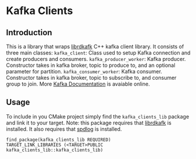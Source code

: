 # Kafka Clients
## Introduction 
This is a library that wraps [librdkafk](https://github.com/confluentinc/librdkafka) C++ kafka client library. It consists of three main classes: 
`kafka_client`: Class used to setup Kafka connection and create producers and consumers.
`kafka_producer_worker`: Kafka producer. Constructor takes in kafka broker, topic to produce to, and an optional parameter for partition.
`kafka_consumer_worker`: Kafka consumer. Constructor takes in kafka broker, topic to subscribe to, and consumer group to join.
More [Kafka Documentation](https://kafka.apache.org/documentation/) is avaiable online.
## Usage
To include in you CMake project simply find the `kafka_clients_lib` package and link it to your target. Note: this package requires that [librdkafk](https://github.com/confluentinc/librdkafka) is installed. It also requires that [spdlog](https://github.com/gabime/spdlog) is installed.
```
find_package(kafka_clients_lib REQUIRED)
TARGET_LINK_LIBRARIES (<TARGET>PUBLIC kafka_clients_lib::kafka_clients_lib)
```